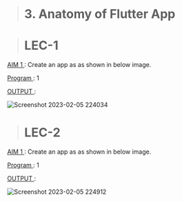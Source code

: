 >#  3. Anatomy of Flutter App

># LEC-1


<u> AIM 1 </u> : Create an app as as shown in below image.

<u> Program </u> : 1

<u> OUTPUT </u> :

![Screenshot 2023-02-05 224034](https://user-images.githubusercontent.com/114165275/216836899-1ee378f1-e515-4792-a188-339ef0682009.png)


># LEC-2


<u> AIM 1 </u> : Create an app as as shown in below image.

<u> Program </u> : 1

<u> OUTPUT </u> :

![Screenshot 2023-02-05 224912](https://user-images.githubusercontent.com/114165275/216836907-28582343-5ed9-4fd0-919c-e97178821cc8.png)


